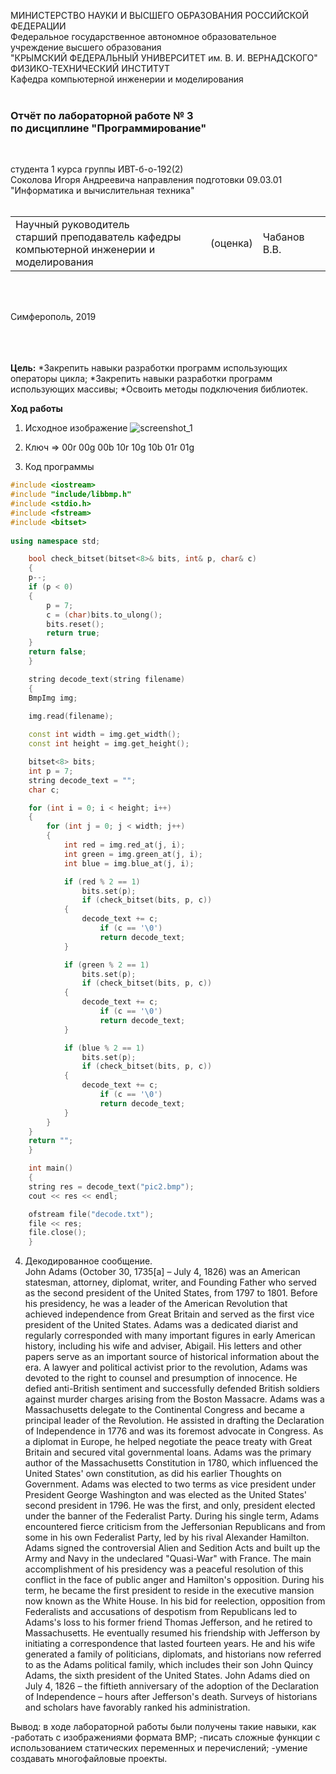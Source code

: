 МИНИСТЕРСТВО НАУКИ  И ВЫСШЕГО ОБРАЗОВАНИЯ РОССИЙСКОЙ ФЕДЕРАЦИИ  
Федеральное государственное автономное образовательное учреждение высшего образования  
"КРЫМСКИЙ ФЕДЕРАЛЬНЫЙ УНИВЕРСИТЕТ им. В. И. ВЕРНАДСКОГО"  
ФИЗИКО-ТЕХНИЧЕСКИЙ ИНСТИТУТ  
Кафедра компьютерной инженерии и моделирования
<br/><br/>

### Отчёт по лабораторной работе № 3<br/> по дисциплине "Программирование"
<br/>

студента 1 курса группы ИВТ-б-о-192(2)  
Соколова Игоря Андреевича 
направления подготовки 09.03.01 "Информатика и вычислительная техника"  
<br/>

<table>
<tr><td>Научный руководитель<br/> старший преподаватель кафедры<br/> компьютерной инженерии и моделирования</td>
<td>(оценка)</td>
<td>Чабанов В.В.</td>
</tr>
</table>
<br/><br/>

Симферополь, 2019

<br/><br/><br/>**Цель:** 
*Закрепить навыки разработки программ использующих операторы цикла;
*Закрепить навыки разработки программ использующих массивы;
*Освоить методы подключения библиотек.

**Ход работы**
1) Исходное изображение
![screenshot_1](https://neroid.ru/wp-content/uploads/2020/02/pic2.bmp)

2) Ключ => 00r 00g 00b 10r 10g 10b 01r 01g

3) Код программы 
```cpp
#include <iostream>	
#include "include/libbmp.h"
#include <stdio.h>
#include <fstream>
#include <bitset>
	
using namespace std;

    bool check_bitset(bitset<8>& bits, int& p, char& c)
    {
    p--;
	if (p < 0)
	{
		p = 7;
		c = (char)bits.to_ulong();
		bits.reset();
		return true;
	}
	return false;
    }

    string decode_text(string filename)
    {
	BmpImg img;
    
	img.read(filename);

	const int width = img.get_width();
	const int height = img.get_height();

	bitset<8> bits;
	int p = 7;
	string decode_text = "";
	char c;

	for (int i = 0; i < height; i++)
	{
		for (int j = 0; j < width; j++)
		{
			int red = img.red_at(j, i);
			int green = img.green_at(j, i);
			int blue = img.blue_at(j, i);

			if (red % 2 == 1)
				bits.set(p);
		    	if (check_bitset(bits, p, c))
			{
				decode_text += c;
			    	if (c == '\0')
					return decode_text;
			}

			if (green % 2 == 1)
				bits.set(p);
			    if (check_bitset(bits, p, c))
			{
				decode_text += c;
				    if (c == '\0')
					return decode_text;
			}

			if (blue % 2 == 1)
				bits.set(p);
			    if (check_bitset(bits, p, c))
			{
				decode_text += c;
			    	if (c == '\0')
					return decode_text;
			}
		}
	}
	return "";
    }

    int main()
    {
	string res = decode_text("pic2.bmp");
	cout << res << endl;

	ofstream file("decode.txt");
	file << res;
	file.close();
    }
```

4) Декодированное сообщение.<br/>
John Adams (October 30, 1735[a] – July 4, 1826) was an American statesman, attorney, diplomat, writer, and Founding Father who served as the second president of the United States, from 1797 to 1801. Before his presidency, he was a leader of the American Revolution that achieved independence from Great Britain and served as the first vice president of the United States. Adams was a dedicated diarist and regularly corresponded with many important figures in early American history, including his wife and adviser, Abigail. His letters and other papers serve as an important source of historical information about the era. 
A lawyer and political activist prior to the revolution, Adams was devoted to the right to counsel and presumption of innocence. He defied anti-British sentiment and successfully defended British soldiers against murder charges arising from the Boston Massacre. Adams was a Massachusetts delegate to the Continental Congress and became a principal leader of the Revolution. He assisted in drafting the Declaration of Independence in 1776 and was its foremost advocate in Congress. As a diplomat in Europe, he helped negotiate the peace treaty with Great Britain and secured vital governmental loans. Adams was the primary author of the Massachusetts Constitution in 1780, which influenced the United States' own constitution, as did his earlier Thoughts on Government. 
Adams was elected to two terms as vice president under President George Washington and was elected as the United States' second president in 1796. He was the first, and only, president elected under the banner of the Federalist Party. During his single term, Adams encountered fierce criticism from the Jeffersonian Republicans and from some in his own Federalist Party, led by his rival Alexander Hamilton. Adams signed the controversial Alien and Sedition Acts and built up the Army and Navy in the undeclared "Quasi-War" with France. The main accomplishment of his presidency was a peaceful resolution of this conflict in the face of public anger and Hamilton's opposition. During his term, he became the first president to reside in the executive mansion now known as the White House. 
In his bid for reelection, opposition from Federalists and accusations of despotism from Republicans led to Adams's loss to his former friend Thomas Jefferson, and he retired to Massachusetts. He eventually resumed his friendship with Jefferson by initiating a correspondence that lasted fourteen years. He and his wife generated a family of politicians, diplomats, and historians now referred to as the Adams political family, which includes their son John Quincy Adams, the sixth president of the United States. John Adams died on July 4, 1826 – the fiftieth anniversary of the adoption of the Declaration of Independence – hours after Jefferson's death. Surveys of historians and scholars have favorably ranked his administration.

Вывод:
в ходе лабораторной работы были получены такие навыки, как
-работать с изображениями формата BMP;
-писать сложные функции с использованием статических переменных и перечислений;
-умение создавать многофайловые проекты.




